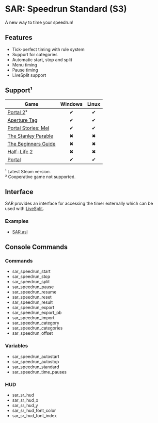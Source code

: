 # SAR: Speedrun Standard (S3)

A new way to time your speedrun!

## Features

- Tick-perfect timing with rule system
- Support for categories
- Automatic start, stop and split
- Menu timing
- Pause timing
- LiveSplit support

## Support¹

Game|Windows|Linux
---|:-:|:-:
[Portal 2](https://store.steampowered.com/app/620)²|✔|✔
[Aperture Tag](https://store.steampowered.com/app/280740)|✔|✔
[Portal Stories: Mel](https://store.steampowered.com/app/317400)|✔|✔
[The Stanley Parable](https://store.steampowered.com/app/221910)|✖|✖
[The Beginners Guide](https://store.steampowered.com/app/303210)|✖|✖
[Half-Life 2](https://store.steampowered.com/app/220)|✖|✖
[Portal](https://store.steampowered.com/app/400)|✔|✔

¹ Latest Steam version.<br>
² Cooperative game not supported.

## Interface

SAR provides an interface for accessing the timer externally which can be used with [LiveSplit](https://livesplit.github.com).

### Examples

- [SAR.asl](https://raw.githubusercontent.com/NeKzor/SourceAutoRecord/livesplit/SAR.asl)

## Console Commands

### Commands

- sar_speedrun_start
- sar_speedrun_stop
- sar_speedrun_split
- sar_speedrun_pause
- sar_speedrun_resume
- sar_speedrun_reset
- sar_speedrun_result
- sar_speedrun_export
- sar_speedrun_export_pb
- sar_speedrun_import
- sar_speedrun_category
- sar_speedrun_categories
- sar_speedrun_offset

### Variables

- sar_speedrun_autostart
- sar_speedrun_autostop
- sar_speedrun_standard
- sar_speedrun_time_pauses

### HUD

- sar_sr_hud
- sar_sr_hud_x
- sar_sr_hud_y
- sar_sr_hud_font_color
- sar_sr_hud_font_index
